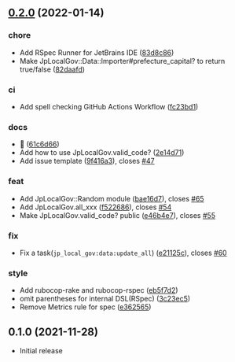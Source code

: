 ## [0.2.0](https://github.com/IkumaTadokoro/jp_local_gov/compare/v0.1.0...v0.2.0) (2022-01-14)

### chore

* Add RSpec Runner for JetBrains IDE ([83d8c86](https://github.com/IkumaTadokoro/jp_local_gov/commit/83d8c8649f69506c9a08acf275960480316eb988))
* Make JpLocalGov::Data::Importer#prefecture_capital? to return true/false ([82daafd](https://github.com/IkumaTadokoro/jp_local_gov/commit/82daafd19b47e52ff2c1c341a243aef7e5dffae4))

### ci

* Add spell checking GitHub Actions Workflow ([fc23bd1](https://github.com/IkumaTadokoro/jp_local_gov/commit/fc23bd1a3c10cc49f8aaf4e869c0062b50255f03))

### docs

* 💅 ([61c6d66](https://github.com/IkumaTadokoro/jp_local_gov/commit/61c6d66a43b75339036656a1b110dec97156177e))
* Add how to use JpLocalGov.valid_code? ([2e14d71](https://github.com/IkumaTadokoro/jp_local_gov/commit/2e14d71c146d823e4bc3fa268da2e3a0c5f7ebe1))
* Add issue template ([9f416a3](https://github.com/IkumaTadokoro/jp_local_gov/commit/9f416a335247c3be5c52e450b914bd73c380092d)), closes [#47](https://github.com/IkumaTadokoro/jp_local_gov/issues/47)

### feat

* Add JpLocalGov::Random module ([bae16d7](https://github.com/IkumaTadokoro/jp_local_gov/commit/bae16d7b8ebeff1871b2b5586f0b916253c462e7)), closes [#65](https://github.com/IkumaTadokoro/jp_local_gov/issues/65)
* Add JpLocalGov.all_xxx ([f522686](https://github.com/IkumaTadokoro/jp_local_gov/commit/f52268612a5c41435e4a20f3759c9d7d70686a62)), closes [#54](https://github.com/IkumaTadokoro/jp_local_gov/issues/54)
* Make JpLocalGov.valid_code? public ([e46b4e7](https://github.com/IkumaTadokoro/jp_local_gov/commit/e46b4e79f3fd0098bd2b509123f866a92c01ee37)), closes [#55](https://github.com/IkumaTadokoro/jp_local_gov/issues/55)

### fix

* Fix a task(`jp_local_gov:data:update_all`) ([e21125c](https://github.com/IkumaTadokoro/jp_local_gov/commit/e21125cda74c62e7b45b528ee0f908cfbab6b039)), closes [#60](https://github.com/IkumaTadokoro/jp_local_gov/issues/60)

### style

* Add rubocop-rake and rubocop-rspec ([eb5f7d2](https://github.com/IkumaTadokoro/jp_local_gov/commit/eb5f7d22066a65d41d112e60dc8fc7c9b8b71c47))
* omit parentheses for internal DSL(RSpec) ([3c23ec5](https://github.com/IkumaTadokoro/jp_local_gov/commit/3c23ec5a19460e2c8ed496b61536ebd800cfeb03))
* Remove Metrics rule for spec ([e362565](https://github.com/IkumaTadokoro/jp_local_gov/commit/e3625658376a6b0fd8ac5cea97b0d857cd6f6e7b))

## 0.1.0 (2021-11-28)

- Initial release
